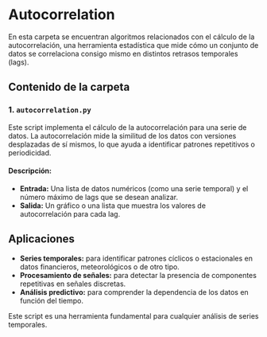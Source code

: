 # Autocorrelation

En esta carpeta se encuentran algoritmos relacionados con el cálculo de la autocorrelación, una herramienta estadística que mide cómo un conjunto de datos se correlaciona consigo mismo en distintos retrasos temporales (lags).

## Contenido de la carpeta

### 1. `autocorrelation.py`

Este script implementa el cálculo de la autocorrelación para una serie de datos. La autocorrelación mide la similitud de los datos con versiones desplazadas de sí mismos, lo que ayuda a identificar patrones repetitivos o periodicidad.

#### Descripción:
- **Entrada:** Una lista de datos numéricos (como una serie temporal) y el número máximo de lags que se desean analizar.
- **Salida:** Un gráfico o una lista que muestra los valores de autocorrelación para cada lag.

## Aplicaciones

- **Series temporales:** para identificar patrones cíclicos o estacionales en datos financieros, meteorológicos o de otro tipo.
- **Procesamiento de señales:** para detectar la presencia de componentes repetitivas en señales discretas.
- **Análisis predictivo:** para comprender la dependencia de los datos en función del tiempo.

Este script es una herramienta fundamental para cualquier análisis de series temporales.
